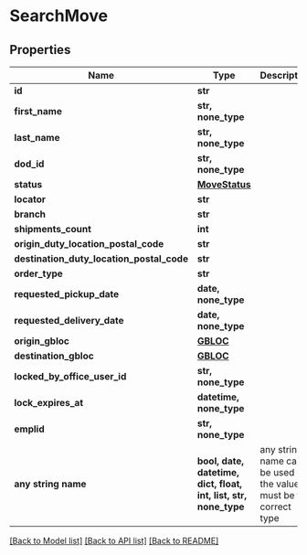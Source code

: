 # SearchMove


## Properties
Name | Type | Description | Notes
------------ | ------------- | ------------- | -------------
**id** | **str** |  | [optional] 
**first_name** | **str, none_type** |  | [optional] 
**last_name** | **str, none_type** |  | [optional] 
**dod_id** | **str, none_type** |  | [optional] 
**status** | [**MoveStatus**](MoveStatus.md) |  | [optional] 
**locator** | **str** |  | [optional] 
**branch** | **str** |  | [optional] 
**shipments_count** | **int** |  | [optional] 
**origin_duty_location_postal_code** | **str** |  | [optional] 
**destination_duty_location_postal_code** | **str** |  | [optional] 
**order_type** | **str** |  | [optional] 
**requested_pickup_date** | **date, none_type** |  | [optional] 
**requested_delivery_date** | **date, none_type** |  | [optional] 
**origin_gbloc** | [**GBLOC**](GBLOC.md) |  | [optional] 
**destination_gbloc** | [**GBLOC**](GBLOC.md) |  | [optional] 
**locked_by_office_user_id** | **str, none_type** |  | [optional] 
**lock_expires_at** | **datetime, none_type** |  | [optional] 
**emplid** | **str, none_type** |  | [optional] 
**any string name** | **bool, date, datetime, dict, float, int, list, str, none_type** | any string name can be used but the value must be the correct type | [optional]

[[Back to Model list]](../README.md#documentation-for-models) [[Back to API list]](../README.md#documentation-for-api-endpoints) [[Back to README]](../README.md)


